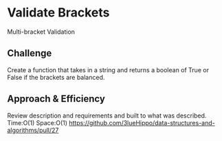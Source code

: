 # Validate Brackets
<!-- Short summary or background information -->
Multi-bracket Validation
## Challenge
<!-- Description of the challenge -->
Create a function that takes in a string and returns a boolean of True or False if the brackets are balanced.
## Approach & Efficiency
<!-- What approach did you take? Why? What is the Big O space/time for this approach? -->
Review description and requirements and built to what was described. Time:O(1) Space:O(1)
https://github.com/3lueHippo/data-structures-and-algorithms/pull/27
